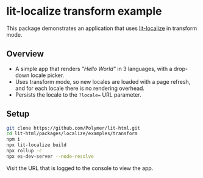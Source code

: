 # lit-localize transform example

This package demonstrates an application that uses [lit-localize](https://github.com/PolymerLabs/lit-localize) in transform
mode.

## Overview

- A simple app that renders _"Hello World"_ in 3 languages, with a drop-down
  locale picker.
- Uses transform mode, so new locales are loaded with a page refresh, and for each locale there is no rendering overhead.
- Persists the locale to the `?locale=` URL parameter.

## Setup

```bash
git clone https://github.com/Polymer/lit-html.git
cd lit-html/packages/localize/examples/transform
npm i
npx lit-localize build
npx rollup -c
npx es-dev-server --node-resolve
```

Visit the URL that is logged to the console to view the app.
